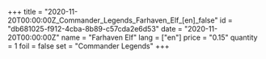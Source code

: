 +++
title = "2020-11-20T00:00:00Z_Commander_Legends_Farhaven_Elf_[en]_false"
id = "db681025-f912-4cba-8b89-c57cda2e6d53"
date = "2020-11-20T00:00:00Z"
name = "Farhaven Elf"
lang = ["en"]
price = "0.15"
quantity = 1
foil = false
set = "Commander Legends"
+++
